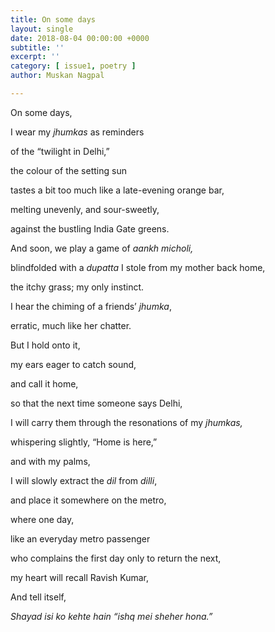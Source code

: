 ```yaml
---
title: On some days
layout: single
date: 2018-08-04 00:00:00 +0000
subtitle: ''
excerpt: ''
category: [ issue1, poetry ]
author: Muskan Nagpal

---
```

On some days,

I wear my _jhumkas_ as reminders

of the “twilight in Delhi,”

the colour of the setting sun

tastes a bit too much like a late-evening orange bar,

melting unevenly, and sour-sweetly,

against the bustling India Gate greens.

And soon, we play a game of _aankh micholi,_

blindfolded with a _dupatta_ I stole from my mother back home,

the itchy grass; my only instinct.

I hear the chiming of a friends’ _jhumka_,

erratic, much like her chatter.

But I hold onto it,

my ears eager to catch sound,

and call it home,

so that the next time someone says Delhi,

I will carry them through the resonations of my _jhumkas,_

whispering slightly, “Home is here,”

and with my palms,

I will slowly extract the _dil_ from _dilli_,

and place it somewhere on the metro,

where one day, 

like an everyday metro passenger

who complains the first day only to return the next,

my heart will recall Ravish Kumar,

And tell itself,

_Shayad isi ko kehte hain “ishq mei sheher hona.”_

